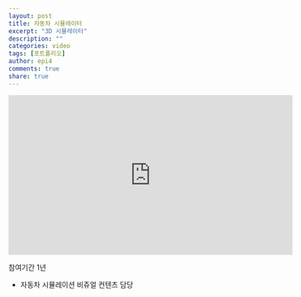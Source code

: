 ```yaml
---
layout: post
title: 자동차 시뮬레이터
excerpt: "3D 시뮬레이터"
description: ""
categories: video
tags: [포트폴리오]
author: epi4
comments: true
share: true
---
```


<iframe width="560" height="315" src="https://www.youtube.com/embed/NOjdWAiYVGk" frameborder="0" allowfullscreen></iframe>

참여기간 1년

- 자동차 시뮬레이션 비쥬얼 컨텐츠 담당